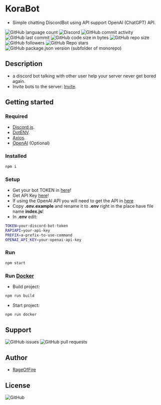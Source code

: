 # KoraBot

* Simple chatting DiscordBot using API support OpenAI (ChatGPT) API.

![GitHub language count](https://img.shields.io/github/languages/count/RageOfFire/KoraBot)
![Discord](https://img.shields.io/discord/752171524919918672)
![GitHub commit activity](https://img.shields.io/github/commit-activity/m/RageOfFire/KoraBot)
![GitHub last commit](https://img.shields.io/github/last-commit/RageOfFire/KoraBot)
![GitHub code size in bytes](https://img.shields.io/github/languages/code-size/RageOfFire/KoraBot)
![GitHub repo size](https://img.shields.io/github/repo-size/RageOfFire/KoraBot)
![GitHub followers](https://img.shields.io/github/followers/RageOfFire)
![GitHub Repo stars](https://img.shields.io/github/stars/RageOfFire/KoraBot)
![GitHub package.json version (subfolder of monorepo)](https://img.shields.io/github/package-json/v/RageOfFire/KoraBot)

## Description

* a discord bot talking with other user help your server never get bored again.
* Invite bots to the server: [Invite](https://discord.com/api/oauth2/authorize?client_id=951682890297659412&permissions=277025508416&scope=applications.commands%20bot).

## Getting started

### Required

* [Discord.js](https://discord.js.org/#/).
* [DotENV](https://www.npmjs.com/package/dotenv).
* [Axios](https://www.npmjs.com/package/axios).
* [OpenAI](https://platform.openai.com/docs/introduction) (Optional)

### Installed

```sh
npm i
```

### Setup

* Get your bot TOKEN in [here](https://discord.com/developers/applications)!
* Get API Key [here](https://rapidapi.com/waifuai/api/waifu/)!
* If using the OpenAI API you will need to get the API in [here](https://platform.openai.com/account/api-keys)
* Copy **.env.example** and rename it to **.env** right in the place have file name **index.js**!
* In **.env** edit:

```sh
TOKEN=your-discord-bot-token
RAPIAPI=your-api-key
PREFIX=a-prefix-to-use-command
OPENAI_API_KEY=your-openai-api-key
```

### Run

```sh
npm start
```

### Run [Docker](https://www.docker.com/)

* Build project:
```sh
npm run build
```
* Start project:
```sh
npm run docker
```

## Support

![GitHub issues](https://img.shields.io/github/issues/RageOfFire/KoraBot)
![GitHub pull requests](https://img.shields.io/github/issues-pr/RageOfFire/KoraBot)

## Author

* [RageOfFire](https://github.com/RageOfFire)

## License

![GitHub](https://img.shields.io/github/license/RageOfFire/KoraBot)
